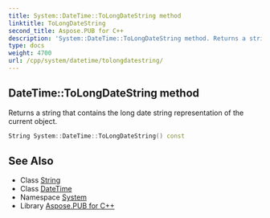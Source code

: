 ```yaml
---
title: System::DateTime::ToLongDateString method
linktitle: ToLongDateString
second_title: Aspose.PUB for C++
description: 'System::DateTime::ToLongDateString method. Returns a string that contains the long date string representation of the current object in C++.'
type: docs
weight: 4700
url: /cpp/system/datetime/tolongdatestring/
---
```

## DateTime::ToLongDateString method


Returns a string that contains the long date string representation of the current object.

```cpp
String System::DateTime::ToLongDateString() const
```

## See Also

* Class [String](../../string/)
* Class [DateTime](../)
* Namespace [System](../../)
* Library [Aspose.PUB for C++](../../../)
